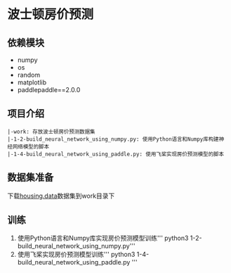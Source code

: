 # **波士顿房价预测**

## **依赖模块**

- numpy
- os
- random
- matplotlib
- paddlepaddle==2.0.0

## **项目介绍**

```buildoutcfg
|-work: 存放波士顿房价预测数据集
|-1-2-build_neural_network_using_numpy.py: 使用Python语言和Numpy库构建神经网络模型的脚本
|-1-4-build_neural_network_using_paddle.py: 使用飞桨实现房价预测模型的脚本
```

## **数据集准备**

下载[housing.data](https://aistudio.baidu.com/aistudio/datasetdetail/58711)数据集到work目录下

## **训练**

1. 使用Python语言和Numpy库实现房价预测模型训练''' python3  1-2-build_neural_network_using_numpy.py'''
2. 使用飞桨实现房价预测模型训练''' python3 1-4-build_neural_network_using_paddle.py '''
